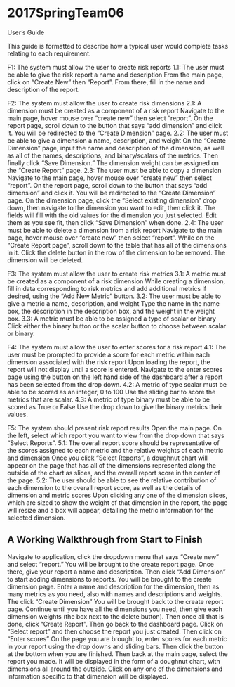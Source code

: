 # 2017SpringTeam06
User’s Guide

This guide is formatted to describe how a typical user would complete tasks relating to each requirement.

F1: The system must allow the user to create risk reports
	1.1: The user must be able to give the risk report a name and description
From the main page, click on “Create New” then “Report”. From there, fill in the name and description of the report.
	
F2: The system must allow the user to create risk dimensions
	2.1: A dimension must be created as a component of a risk report
Navigate to the main page, hover mouse over “create new” then select “report”. On the report page, scroll down to the button that says “add dimension” and click it. You will be redirected to the “Create Dimension” page.
	2.2: The user must be able to give a dimension a name, description, and weight
On the “Create Dimension” page, input the name and description of the dimension, as well as all of the names, descriptions, and binary/scalars of the metrics. Then finally click “Save Dimension.” The dimension weight can be assigned on the “Create Report” page.
2.3: The user must be able to copy a dimension
Navigate to the main page, hover mouse over “create new” then select “report”. On the report page, scroll down to the button that says “add dimension” and click it. You will be redirected to the “Create Dimension” page. On the dimension page, click the “Select existing dimension” drop down, then navigate to the dimension you want to edit, then click it. The fields will fill with the old values for the dimension you just selected. Edit them as you see fit, then click “Save Dimension” when done.
2.4: The user must be able to delete a dimension from a risk report
Navigate to the main page, hover mouse over “create new” then select “report”. While on the “Create Report page”, scroll down to the table that has all of the dimensions in it. Click the delete button in the row of the dimension to be removed. The dimension will be deleted.

F3: The system must allow the user to create risk metrics
3.1: A metric must be created as a component of a risk dimension
While creating a dimension, fill in data corresponding to risk metrics and add additional metrics if desired, using the “Add New Metric” button. 
	3.2: The user must be able to give a metric a name, description, and weight
Type the name in the name box, the description in the description box, and the weight in the weight box.
	3.3: A metric must be able to be assigned a type of scalar or binary
Click either the binary button or the scalar button to choose between scalar or binary.

F4: The system must allow the user to enter scores for a risk report
4.1: The user must be prompted to provide a score for each metric within each dimension associated with the risk report
Upon loading the report, the report will not display until a score is entered. Navigate to the enter scores page using the button on the left hand side of the dashboard after a report has been selected from the drop down.
4.2: A metric of type scalar must be able to be scored as an integer, 0 to 100
Use the sliding bar to score the metrics that are scalar.
4.3: A metric of type binary must be able to be scored as True or False
Use the drop down to give the binary metrics their values.

F5: The system should present risk report results
Open the main page. On the left, select which report you want to view from the drop down that says “Select Reports”.
	5.1: The overall report score should be representative of the scores assigned to
	each metric and the relative weights of each metric and dimension
Once you click “Select Reports”, a doughnut chart will appear on the page that has all of the dimensions represented along the outside of the chart as slices, and the overall report score in the center of the page.
5.2: The user should be able to see the relative contribution of each dimension to the overall report score, as well as the details of dimension and metric scores
Upon clicking any one of the dimension slices, which are sized to show the weight of that dimension in the report, the page will resize and a box will appear, detailing the metric information for the selected dimension.


## A Working Walkthrough from Start to Finish

Navigate to application, click the dropdown menu that says “Create new” and select “report.” You will be brought to the create report page. Once there, give your report a name and description. Then click “Add Dimension” to start adding dimensions to reports. You will be brought to the create dimension page. Enter a name and description for the dimension, then as many metrics as you need, also with names and descriptions and weights. The click “Create Dimension” You will be brought back to the create report page. Continue until you have all the dimensions you need, then give each dimension weights (the box next to the delete button). Then once all that is done, click “Create Report”. Then go back to the dashboard page. Click on “Select report” and then choose the report you just created. Then click on “Enter scores” On the page you are brought to, enter scores for each metric in your report using the drop downs and sliding bars. Then click the button at the bottom when you are finished. Then back at the main page, select the report you made. It will be displayed in the form of a doughnut chart, with dimensions all around the outside. Click on any one of the dimensions and information specific to that dimension will be displayed.

